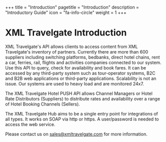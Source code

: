 +++
title = "Introduction"
pagetitle = "Introduction"
description = "Introductory Guide"
icon = "fa-info-circle"
weight = 1
+++

# XML Travelgate Introduction


XML Travelgate's API allows clients to access content from XML Travelgate's inventory of partners. Currently there are more than 600 suppliers including switching platforms, bedbanks, direct hotel chains, rent a car, ferries, rail, flights and activities companies connected to our system. Use this API to query, check for availability and book fares. It can be accessed by any third-party system such as tour-operator systems, B2C and B2B web applications or third-party applications. Scalability is not an issue. Our systems are used to heavy load and are monitored 24x7.

The XML Travelgate Hotel PUSH API allows Channel Managers or Hotel Rate Distributors (Suppliers) to distribute rates and availability over a
range of Hotel Booking Channels (Sellers).

The XML Travelgate Hub aims to be a single entry point for integrations of all types. It works on SOAP via http or https. A user/password is needed to access the web service.


Please contact us on <sales@xmltravelgate.com> for more information.
